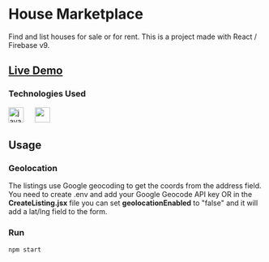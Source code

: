 # House Marketplace

Find and list houses for sale or for rent. This is a project made with React / Firebase v9.

## [Live Demo](https://weather-46qgpvzno-ozan-sert.vercel.app/)

### Technologies Used 

<img src="https://cdn.jsdelivr.net/gh/devicons/devicon/icons/react/react-original-wordmark.svg" alt="javascript" width="30" height="30"/> </a>  &emsp;    <img src="https://cdn.jsdelivr.net/gh/devicons/devicon/icons/firebase/firebase-plain-wordmark.svg" width="30" height="30"/> </a>
          
## Usage

### Geolocation

The listings use Google geocoding to get the coords from the address field. You need to create .env and add your Google Geocode API key OR in the **CreateListing.jsx** file you can set **geolocationEnabled** to "false" and it will add a lat/lng field to the form.

### Run

```bash
npm start
```
